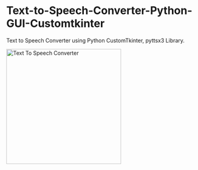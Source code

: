 # Text-to-Speech-Converter-Python-GUI-Customtkinter
Text to Speech Converter using Python CustomTkinter, pyttsx3 Library.

<img width="302" alt="Text To Speech Converter" src="https://github.com/harshnagar/Text-to-Speech-Converter-Python-GUI-Customtkinter/assets/35253819/6494e6cc-3ed6-424a-a9ae-5e1bae7bac30">
